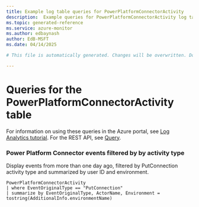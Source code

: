 ```yaml
---
title: Example log table queries for PowerPlatformConnectorActivity
description:  Example queries for PowerPlatformConnectorActivity log table
ms.topic: generated-reference
ms.service: azure-monitor
ms.author: edbaynash
author: EdB-MSFT
ms.date: 04/14/2025

# This file is automatically generated. Changes will be overwritten. Do not change this file directly. 

---
```


# Queries for the PowerPlatformConnectorActivity table

For information on using these queries in the Azure portal, see [Log Analytics tutorial](/azure/azure-monitor/logs/log-analytics-tutorial). For the REST API, see [Query](/azure/azure-monitor/logs/api/overview).


### Power Platform Connector events filtered by by activity type  


Display events from more than one day ago, filtered by PutConnection activity type and summarized by user ID and environment.  

```query
PowerPlatformConnectorActivity
| where EventOriginalType == "PutConnection"
| summarize by EventOriginalType, ActorName, Environment = tostring(AdditionalInfo.environmentName)
```

